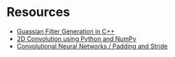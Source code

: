 # Resources
- [Guassian Filter Generation in C++](https://www.geeksforgeeks.org/gaussian-filter-generation-c/)
- [2D Convolution using Python and NumPy](https://medium.com/analytics-vidhya/2d-convolution-using-python-numpy-43442ff5f381)
- [Convolutional Neural Networks / Padding and Stride](https://d2l.ai/chapter_convolutional-neural-networks/padding-and-strides.html)